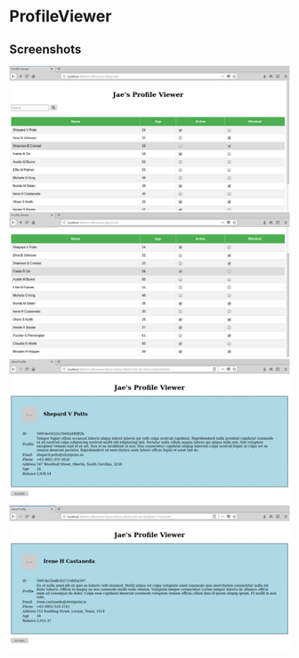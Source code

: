 # ProfileViewer

## Screenshots
 <img src="https://github.com/JaeNuguid/ProfileViewer/blob/master/ProfileViewer/WebContent/Assets/Screenshots/1.png?raw=true" />
 <br>
  <img src="https://github.com/JaeNuguid/ProfileViewer/blob/master/ProfileViewer/WebContent/Assets/Screenshots/2.png?raw=true" />
 <br>
  <img src="https://github.com/JaeNuguid/ProfileViewer/blob/master/ProfileViewer/WebContent/Assets/Screenshots/3.png?raw=true" />
 <br>
  <img src="https://github.com/JaeNuguid/ProfileViewer/blob/master/ProfileViewer/WebContent/Assets/Screenshots/4.png?raw=true" />
 <br>
